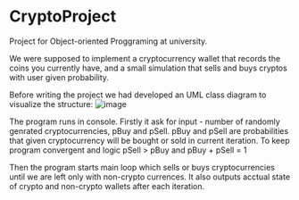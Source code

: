 # CryptoProject
Project for Object-oriented Proggraming at university. 

We were supposed to implement a cryptocurrency wallet that records the coins you currently have, and a small simulation that sells and buys cryptos with user given probability.
  
Before writing the project we had developed an UML class diagram to visualize the structure:
![image](https://user-images.githubusercontent.com/43621858/141275826-097487fe-a65d-40f2-bfc8-f1f5f17785bd.png)

The program runs in console. Firstly it ask for input - number of randomly genrated cryptocurrencies, pBuy and pSell. pBuy and pSell are probabilities that given cryptocurrency will be bought or sold in current iteration. To keep program convergent and logic pSell > pBuy and pBuy + pSell = 1

Then the program starts main loop which sells or buys cryptocurrencies until we are left only with non-crypto currences. It also outputs acctual state of crypto and non-crypto wallets after each iteration.
